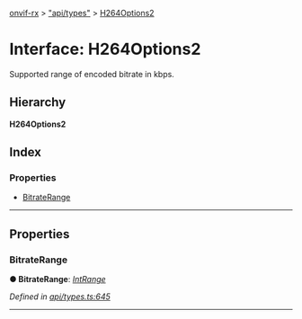 [onvif-rx](../README.md) > ["api/types"](../modules/_api_types_.md) > [H264Options2](../interfaces/_api_types_.h264options2.md)

# Interface: H264Options2

Supported range of encoded bitrate in kbps.

## Hierarchy

**H264Options2**

## Index

### Properties

* [BitrateRange](_api_types_.h264options2.md#bitraterange)

---

## Properties

<a id="bitraterange"></a>

###  BitrateRange

**● BitrateRange**: *[IntRange](_api_types_.intrange.md)*

*Defined in [api/types.ts:645](https://github.com/patrickmichalina/onvif-rx/blob/d62cee9/src/api/types.ts#L645)*

___

